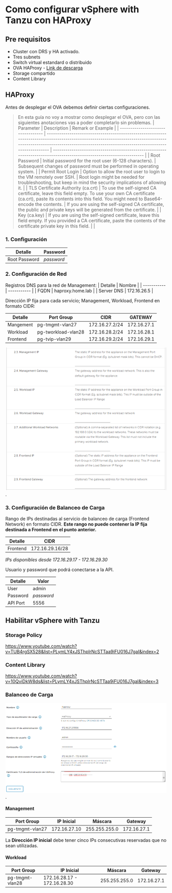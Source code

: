 # Como configurar vSphere with Tanzu con HAProxy

## Pre requisitos
- Cluster con DRS y HA activado.
- Tres subnets
- Switch virtual estandard o distribuido
- OVA HAProxy - [Link de descarga]([https://](https://github.com/haproxytech/vmware-haproxy#download))
- Storage compartido
- Content Library

## HAProxy
Antes de desplegar el OVA debemos definir ciertas configuraciones.
> En esta guía no voy a mostrar como desplegar el OVA, pero con las siguientes anotaciones vas a poder completarlo sin problemas.
| Parameter                          | Description                                                                                                                                                                                                               | Remark or Example                                                                                                    |
| ---------------------------------- | ------------------------------------------------------------------------------------------------------------------------------------------------------------------------------------------------------------------------- | -------------------------------------------------------------------------------------------------------------------- |
| Root Password                      | Initial password for the root user (6-128 characters).                                                                                                                                                                    | Subsequent changes of password must be performed in operating system.                                                |
| Permit Root Login                  | Option to allow the root user to login to the VM remotely over SSH.                                                                                                                                                       | Root login might be needed for troubleshooting, but keep in mind the security implications of allowing it.           |
| TLS Certificate Authority (ca.crt) | To use the self-signed CA certificate, leave this field empty. To use your own CA certificate (ca.crt), paste its contents into this field. You might need to Base64-encode the contents.  | If you are using the self-signed CA certificate, the public and private keys will be generated from the certificate. |
| Key (ca.key)                       | If you are using the self-signed certificate, leave this field empty. If you provided a CA certificate, paste the contents of the certificate private key in this field.                                                  |                                                                                                                      |

### 1. Configuración
| Detalle       | Password      |
| -----------   | -----------   |
| Root Password | *password*    |

### 2. Configuración de Red
Registros DNS para la red de Management:
| Detalle       | Nombre            |
| -----------   | -----------       |
| FQDN          | haproxy.home.lab  |
| Server DNS    | 172.16.26.5       |

Dirección IP fija para cada servicio; Management, Workload, Frontend en formato CIDR:

| Detalle       | Port Group            | CIDR              | GATEWAY       |
| -----------   | -----------           | -----------       | -----------   |
| Mangement     | pg-tmgmt-vlan27       | 172.16.27.2/24    | 172.16.27.1   |
| Workload      | pg-tworkload-vlan28   | 172.16.28.2/24    | 172.16.28.1   |
| Frontend      | pg-tvip-vlan29        | 172.16.29.2/24    | 172.16.29.1   |

![Configuración de red - HAProxy](/_posts/configurar-vsphere-with-tanzu-haproxy/img/haproxy-network-config.webp "Paso 2 - Configuración de Red").


### 3. Configuración de Balanceo de Carga

Rango de IPs destinadas al servicio de balanceo de carga (Frontend Network) en formato CIDR. **Este rango no puede contener la IP fija destinada a Frontend en el punto anterior.**

| Detalle       | CIDR                  |
| -----------   | -----------           |
| Frontend      | 172.16.29.16/28       |
*IPs disponibles desde 172.16.29.17 - 172.16.29.30*



Usuario y password que podrá conectarse a la API.

| Detalle       | Valor         |
| -----------   | -----------   |
| User          | admin         |
| Password      | *password*    |
| API Port      | 5556          |

## Habilitar vSphere with Tanzu
### Storage Policy
https://www.youtube.com/watch?v=TUB4rgSX528&list=PLymLY4xJSThplrNcSTTaa9iFU016J7gaI&index=2

### Content Library
https://www.youtube.com/watch?v=10QviDkW8ds&list=PLymLY4xJSThplrNcSTTaa9iFU016J7gaI&index=3

### Balanceo de Carga
![Configuración de Balanceo de Carga - HAProxy](/_posts/configurar-vsphere-with-tanzu-haproxy/img/vsphere-with-tanzu-load-balancer.webp "Configurar Load Balancer en vSphere with Tanzu").

#### Management
| Port Group        | IP Inicial    | Máscara       |   Gateway     |
| -----------       | -----------   | -----------   | -----------   | 
| pg-tmgmt-vlan27   | 172.16.27.10  | 255.255.255.0 | 172.16.27.1   |
La **Dirección IP inicial** debe tener cinco IPs consecutivas reservadas que no sean utilizadas.

#### Workload
| Port Group        | IP Inicial                    | Máscara       |   Gateway     |
| -----------       | -----------                   | -----------   | -----------   | 
| pg-tmgmt-vlan28   | 172.16.28.17 - 172.16.28.30   | 255.255.255.0 | 172.16.27.1   |
